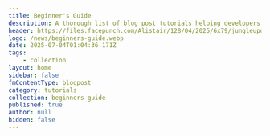 ```yaml
---
title: Beginner's Guide
description: A thorough list of blog post tutorials helping developers to get started with plugin creation, best practices and more!
header: https://files.facepunch.com/Alistair/128/04/2025/6x79/jungleupdate_rock_03.jpg
logo: /news/beginners-guide.webp
date: 2025-07-04T01:04:36.171Z
tags:
    - collection
layout: home
sidebar: false
fmContentType: blogpost
category: tutorials
collection: beginners-guide
published: true
author: null
hidden: false
---
```


<script setup lang="ts">
import NewsIndex from '@/components/NewsIndex.vue'
</script>

<NewsIndex category="beginners-guide" categoryName="Beginner's Guide" />
